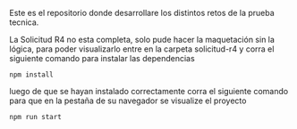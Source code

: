 Este es el repositorio donde desarrollare los distintos retos de la prueba tecnica.



La Solicitud R4 no esta completa, solo pude hacer la maquetación sin la lógica, para poder visualizarlo entre en la carpeta solicitud-r4 y corra el siguiente comando para instalar las dependencias

~~~
npm install
~~~

luego de que se hayan instalado correctamente corra el siguiente comando para que en la pestaña de su navegador se visualize el proyecto

~~~
npm run start
~~~

